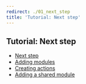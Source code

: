 ```yaml
---
redirect: ./01_next_step
title: 'Tutorial: Next step'
---
```


## Tutorial: Next step

* [Next step](./01_next_step.en.md)
* [Adding modules](./02_adding_modules.en.md)
* [Creating actions](./03_creating_actions.en.md)
* [Adding a shared module](./04_adding_shared_module.en.md)
